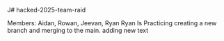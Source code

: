 J# hacked-2025-team-raid

Members:
Aidan, Rowan, Jeevan, Ryan
Ryan Is Practicing creating a new branch and merging to the main.
adding new text